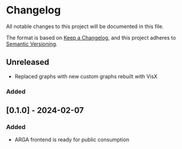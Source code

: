 # Changelog

All notable changes to this project will be documented in this file.

The format is based on [Keep a Changelog](https://keepachangelog.com/en/1.1.0/),
and this project adheres to [Semantic Versioning](https://semver.org/spec/v2.0.0.html).

## Unreleased

- Replaced graphs with new custom graphs rebuilt with VisX

### Added

## [0.1.0] - 2024-02-07

### Added

- ARGA frontend is ready for public consumption
